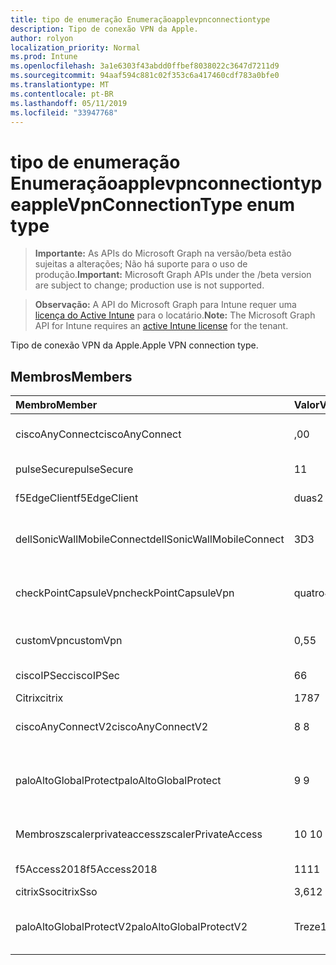 ```yaml
---
title: tipo de enumeração Enumeraçãoapplevpnconnectiontype
description: Tipo de conexão VPN da Apple.
author: rolyon
localization_priority: Normal
ms.prod: Intune
ms.openlocfilehash: 3a1e6303f43abdd0ffbef8038022c3647d7211d9
ms.sourcegitcommit: 94aaf594c881c02f353c6a417460cdf783a0bfe0
ms.translationtype: MT
ms.contentlocale: pt-BR
ms.lasthandoff: 05/11/2019
ms.locfileid: "33947768"
---
```

# <a name="applevpnconnectiontype-enum-type"></a><span data-ttu-id="2f785-103">tipo de enumeração Enumeraçãoapplevpnconnectiontype</span><span class="sxs-lookup"><span data-stu-id="2f785-103">appleVpnConnectionType enum type</span></span>

> <span data-ttu-id="2f785-104">**Importante:** As APIs do Microsoft Graph na versão/beta estão sujeitas a alterações; Não há suporte para o uso de produção.</span><span class="sxs-lookup"><span data-stu-id="2f785-104">**Important:** Microsoft Graph APIs under the /beta version are subject to change; production use is not supported.</span></span>

> <span data-ttu-id="2f785-105">**Observação:** A API do Microsoft Graph para Intune requer uma [licença do Active Intune](https://go.microsoft.com/fwlink/?linkid=839381) para o locatário.</span><span class="sxs-lookup"><span data-stu-id="2f785-105">**Note:** The Microsoft Graph API for Intune requires an [active Intune license](https://go.microsoft.com/fwlink/?linkid=839381) for the tenant.</span></span>

<span data-ttu-id="2f785-106">Tipo de conexão VPN da Apple.</span><span class="sxs-lookup"><span data-stu-id="2f785-106">Apple VPN connection type.</span></span>

## <a name="members"></a><span data-ttu-id="2f785-107">Membros</span><span class="sxs-lookup"><span data-stu-id="2f785-107">Members</span></span>
|<span data-ttu-id="2f785-108">Membro</span><span class="sxs-lookup"><span data-stu-id="2f785-108">Member</span></span>|<span data-ttu-id="2f785-109">Valor</span><span class="sxs-lookup"><span data-stu-id="2f785-109">Value</span></span>|<span data-ttu-id="2f785-110">Descrição</span><span class="sxs-lookup"><span data-stu-id="2f785-110">Description</span></span>|
|:---|:---|:---|
|<span data-ttu-id="2f785-111">ciscoAnyConnect</span><span class="sxs-lookup"><span data-stu-id="2f785-111">ciscoAnyConnect</span></span>|<span data-ttu-id="2f785-112">,0</span><span class="sxs-lookup"><span data-stu-id="2f785-112">0</span></span>|<span data-ttu-id="2f785-113">Cisco AnyConnect.</span><span class="sxs-lookup"><span data-stu-id="2f785-113">Cisco AnyConnect.</span></span>|
|<span data-ttu-id="2f785-114">pulseSecure</span><span class="sxs-lookup"><span data-stu-id="2f785-114">pulseSecure</span></span>|<span data-ttu-id="2f785-115">1</span><span class="sxs-lookup"><span data-stu-id="2f785-115">1</span></span>|<span data-ttu-id="2f785-116">Pulso seguro.</span><span class="sxs-lookup"><span data-stu-id="2f785-116">Pulse Secure.</span></span>|
|<span data-ttu-id="2f785-117">f5EdgeClient</span><span class="sxs-lookup"><span data-stu-id="2f785-117">f5EdgeClient</span></span>|<span data-ttu-id="2f785-118">duas</span><span class="sxs-lookup"><span data-stu-id="2f785-118">2</span></span>|<span data-ttu-id="2f785-119">Cliente de borda F5.</span><span class="sxs-lookup"><span data-stu-id="2f785-119">F5 Edge Client.</span></span>|
|<span data-ttu-id="2f785-120">dellSonicWallMobileConnect</span><span class="sxs-lookup"><span data-stu-id="2f785-120">dellSonicWallMobileConnect</span></span>|<span data-ttu-id="2f785-121">3D</span><span class="sxs-lookup"><span data-stu-id="2f785-121">3</span></span>|<span data-ttu-id="2f785-122">Conexão móvel Dell SonicWALL.</span><span class="sxs-lookup"><span data-stu-id="2f785-122">Dell SonicWALL Mobile Connection.</span></span>|
|<span data-ttu-id="2f785-123">checkPointCapsuleVpn</span><span class="sxs-lookup"><span data-stu-id="2f785-123">checkPointCapsuleVpn</span></span>|<span data-ttu-id="2f785-124">quatro</span><span class="sxs-lookup"><span data-stu-id="2f785-124">4</span></span>|<span data-ttu-id="2f785-125">Verificar VPN de cápsula de ponto.</span><span class="sxs-lookup"><span data-stu-id="2f785-125">Check Point Capsule VPN.</span></span>|
|<span data-ttu-id="2f785-126">customVpn</span><span class="sxs-lookup"><span data-stu-id="2f785-126">customVpn</span></span>|<span data-ttu-id="2f785-127">0,5</span><span class="sxs-lookup"><span data-stu-id="2f785-127">5</span></span>|<span data-ttu-id="2f785-128">VPN personalizada.</span><span class="sxs-lookup"><span data-stu-id="2f785-128">Custom VPN.</span></span>|
|<span data-ttu-id="2f785-129">ciscoIPSec</span><span class="sxs-lookup"><span data-stu-id="2f785-129">ciscoIPSec</span></span>|<span data-ttu-id="2f785-130">6</span><span class="sxs-lookup"><span data-stu-id="2f785-130">6</span></span>|<span data-ttu-id="2f785-131">Cisco (IPSec).</span><span class="sxs-lookup"><span data-stu-id="2f785-131">Cisco (IPSec).</span></span>|
|<span data-ttu-id="2f785-132">Citrix</span><span class="sxs-lookup"><span data-stu-id="2f785-132">citrix</span></span>|<span data-ttu-id="2f785-133">178</span><span class="sxs-lookup"><span data-stu-id="2f785-133">7</span></span>|<span data-ttu-id="2f785-134">Citrix.</span><span class="sxs-lookup"><span data-stu-id="2f785-134">Citrix.</span></span>|
|<span data-ttu-id="2f785-135">ciscoAnyConnectV2</span><span class="sxs-lookup"><span data-stu-id="2f785-135">ciscoAnyConnectV2</span></span>|<span data-ttu-id="2f785-136">8 </span><span class="sxs-lookup"><span data-stu-id="2f785-136">8</span></span>|<span data-ttu-id="2f785-137">Cisco AnyConnect v2.</span><span class="sxs-lookup"><span data-stu-id="2f785-137">Cisco AnyConnect V2.</span></span>|
|<span data-ttu-id="2f785-138">paloAltoGlobalProtect</span><span class="sxs-lookup"><span data-stu-id="2f785-138">paloAltoGlobalProtect</span></span>|<span data-ttu-id="2f785-139">9 </span><span class="sxs-lookup"><span data-stu-id="2f785-139">9</span></span>|<span data-ttu-id="2f785-140">GlobalProtect de redes de Palo Alto.</span><span class="sxs-lookup"><span data-stu-id="2f785-140">Palo Alto Networks GlobalProtect.</span></span>|
|<span data-ttu-id="2f785-141">Membroszscalerprivateaccess</span><span class="sxs-lookup"><span data-stu-id="2f785-141">zscalerPrivateAccess</span></span>|<span data-ttu-id="2f785-142">10 </span><span class="sxs-lookup"><span data-stu-id="2f785-142">10</span></span>|<span data-ttu-id="2f785-143">Zscaler acesso privado.</span><span class="sxs-lookup"><span data-stu-id="2f785-143">Zscaler Private Access.</span></span>|
|<span data-ttu-id="2f785-144">f5Access2018</span><span class="sxs-lookup"><span data-stu-id="2f785-144">f5Access2018</span></span>|<span data-ttu-id="2f785-145">11</span><span class="sxs-lookup"><span data-stu-id="2f785-145">11</span></span>|<span data-ttu-id="2f785-146">F5 Access 2018.</span><span class="sxs-lookup"><span data-stu-id="2f785-146">F5 Access 2018.</span></span>|
|<span data-ttu-id="2f785-147">citrixSso</span><span class="sxs-lookup"><span data-stu-id="2f785-147">citrixSso</span></span>|<span data-ttu-id="2f785-148">3,6</span><span class="sxs-lookup"><span data-stu-id="2f785-148">12</span></span>|<span data-ttu-id="2f785-149">Citrix SSO.</span><span class="sxs-lookup"><span data-stu-id="2f785-149">Citrix Sso.</span></span>|
|<span data-ttu-id="2f785-150">paloAltoGlobalProtectV2</span><span class="sxs-lookup"><span data-stu-id="2f785-150">paloAltoGlobalProtectV2</span></span>|<span data-ttu-id="2f785-151">Treze</span><span class="sxs-lookup"><span data-stu-id="2f785-151">13</span></span>|<span data-ttu-id="2f785-152">O Palo Alto Networks GlobalProtect v2.</span><span class="sxs-lookup"><span data-stu-id="2f785-152">Palo Alto Networks GlobalProtect V2.</span></span>|




